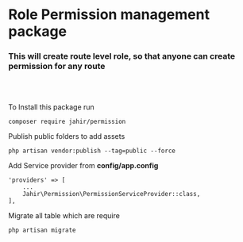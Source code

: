 # Role Permission management package

### This will create route level role, so that anyone can create permission for any route

<br><br>

To Install this package run

    composer require jahir/permission

Publish public folders to add assets

    php artisan vendor:publish --tag=public --force

Add Service provider from <b>config/app.config</b>

    'providers' => [
        ...
        Jahir\Permission\PermissionServiceProvider::class,
    ],

Migrate all table which are require

    php artisan migrate

